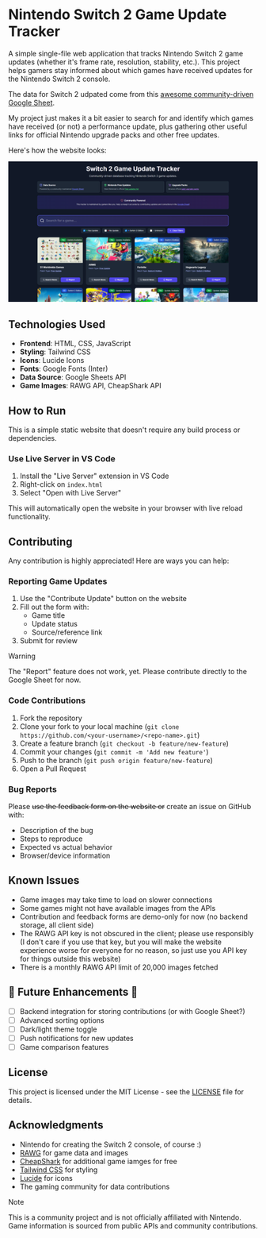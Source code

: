 # Nintendo Switch 2 Game Update Tracker

A simple single-file web application that tracks Nintendo Switch 2 game updates (whether it's frame rate, resolution, stability, etc.). This project helps gamers stay informed about which games have received updates for the Nintendo Switch 2 console.

The data for Switch 2 udpated come from this [awesome community-driven Google Sheet](https://docs.google.com/spreadsheets/d/1sOYZRiOuD9Cnr-e_hlzhRuxuEq5X5Ptwq4yCfwxyfFk/edit?usp=sharing).

My project just makes it a bit easier to search for and identify which games have received (or not) a performance update, plus gathering other useful links for official Nintendo upgrade packs and other free updates.

Here's how the website looks:

![Switch 2 Game Update Tracker](screenshot.png)

## Technologies Used

- **Frontend**: HTML, CSS, JavaScript
- **Styling**: Tailwind CSS
- **Icons**: Lucide Icons
- **Fonts**: Google Fonts (Inter)
- **Data Source**: Google Sheets API
- **Game Images**: RAWG API, CheapShark API

## How to Run

This is a simple static website that doesn't require any build process or dependencies.

### Use Live Server in VS Code

1. Install the "Live Server" extension in VS Code
2. Right-click on `index.html`
3. Select "Open with Live Server"

This will automatically open the website in your browser with live reload functionality.

## Contributing

Any contribution is highly appreciated! Here are ways you can help:

### Reporting Game Updates

1. Use the "Contribute Update" button on the website
2. Fill out the form with:
   - Game title
   - Update status
   - Source/reference link
3. Submit for review

> [!WARNING]
> The "Report" feature does not work, yet. Please contribute directly to the Google Sheet for now.

### Code Contributions

1. Fork the repository
2. Clone your fork to your local machine (`git clone https://github.com/<your-username>/<repo-name>.git`)
3. Create a feature branch (`git checkout -b feature/new-feature`)
4. Commit your changes (`git commit -m 'Add new feature'`)
5. Push to the branch (`git push origin feature/new-feature`)
6. Open a Pull Request

### Bug Reports

Please ~~use the feedback form on the website or~~ create an issue on GitHub with:

- Description of the bug
- Steps to reproduce
- Expected vs actual behavior
- Browser/device information

## Known Issues

- Game images may take time to load on slower connections
- Some games might not have available images from the APIs
- Contribution and feedback forms are demo-only for now (no backend storage, all client side)
- The RAWG API key is not obscured in the client; please use responsibly (I don't care if you use that key, but you will make the website experience worse for everyone for no reason, so just use you API key for things outside this website)
- There is a monthly RAWG API limit of 20,000 images fetched

## 🚧 Future Enhancements 🚧

- [ ] Backend integration for storing contributions (or with Google Sheet?)
- [ ] Advanced sorting options
- [ ] Dark/light theme toggle
- [ ] Push notifications for new updates
- [ ] Game comparison features

## License

This project is licensed under the MIT License - see the [LICENSE](LICENSE.txt) file for details.

## Acknowledgments

- Nintendo for creating the Switch 2 console, of course :)
- [RAWG](https://rawg.io/) for game data and images
- [CheapShark](https://www.cheapshark.com/) for additional game iamges for free
- [Tailwind CSS](https://tailwindcss.com/) for styling
- [Lucide](https://lucide.dev/) for icons
- The gaming community for data contributions

> [!NOTE]
> This is a community project and is not officially affiliated with Nintendo. Game information is sourced from public APIs and community contributions.

